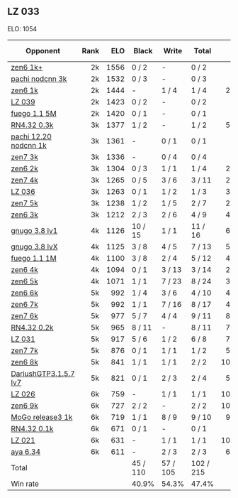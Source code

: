 ## LZ 033 ##

ELO: 1054

Opponent | Rank | ELO | Black | Write | Total | Win rate
---------|-----:|----:|-------|-------|-------|-------:
[zen6 1k+](zen6%201k+.md) | 2k | 1556 | 0 / 2 | - | 0 / 2 | 0.0%
[pachi nodcnn 3k](pachi%20nodcnn%203k.md) | 2k | 1532 | 0 / 3 | - | 0 / 3 | 0.0%
[zen6 1k](zen6%201k.md) | 2k | 1444 | - | 1 / 4 | 1 / 4 | 25.0%
[LZ 039](LZ%20039.md) | 2k | 1423 | 0 / 2 | - | 0 / 2 | 0.0%
[fuego 1.1 5M](fuego%201.1%205M.md) | 2k | 1420 | 0 / 1 | - | 0 / 1 | 0.0%
[RN4.32 0.3k](RN4.32%200.3k.md) | 3k | 1377 | 1 / 2 | - | 1 / 2 | 50.0%
[pachi 12.20 nodcnn 1k](pachi%2012.20%20nodcnn%201k.md) | 3k | 1361 | - | 0 / 1 | 0 / 1 | 0.0%
[zen7 3k](zen7%203k.md) | 3k | 1336 | - | 0 / 4 | 0 / 4 | 0.0%
[zen6 2k](zen6%202k.md) | 3k | 1304 | 0 / 3 | 1 / 1 | 1 / 4 | 25.0%
[zen7 4k](zen7%204k.md) | 3k | 1265 | 0 / 5 | 3 / 6 | 3 / 11 | 27.3%
[LZ 036](LZ%20036.md) | 3k | 1263 | 0 / 1 | 1 / 2 | 1 / 3 | 33.3%
[zen7 5k](zen7%205k.md) | 3k | 1238 | 1 / 2 | 1 / 5 | 2 / 7 | 28.6%
[zen6 3k](zen6%203k.md) | 3k | 1212 | 2 / 3 | 2 / 6 | 4 / 9 | 44.4%
[gnugo 3.8 lv1](gnugo%203.8%20lv1.md) | 4k | 1126 | 10 / 15 | 1 / 1 | 11 / 16 | 68.8%
[gnugo 3.8 lvX](gnugo%203.8%20lvX.md) | 4k | 1125 | 3 / 8 | 4 / 5 | 7 / 13 | 53.8%
[fuego 1.1 1M](fuego%201.1%201M.md) | 4k | 1100 | 3 / 8 | 2 / 4 | 5 / 12 | 41.7%
[zen6 4k](zen6%204k.md) | 4k | 1094 | 0 / 1 | 3 / 13 | 3 / 14 | 21.4%
[zen6 5k](zen6%205k.md) | 4k | 1071 | 1 / 1 | 7 / 23 | 8 / 24 | 33.3%
[zen6 6k](zen6%206k.md) | 5k | 992 | 1 / 4 | 3 / 6 | 4 / 10 | 40.0%
[zen6 7k](zen6%207k.md) | 5k | 992 | 1 / 1 | 7 / 16 | 8 / 17 | 47.1%
[zen7 6k](zen7%206k.md) | 5k | 977 | 5 / 7 | 4 / 4 | 9 / 11 | 81.8%
[RN4.32 0.2k](RN4.32%200.2k.md) | 5k | 965 | 8 / 11 | - | 8 / 11 | 72.7%
[LZ 031](LZ%20031.md) | 5k | 917 | 5 / 6 | 1 / 2 | 6 / 8 | 75.0%
[zen7 7k](zen7%207k.md) | 5k | 876 | 0 / 1 | 1 / 1 | 1 / 2 | 50.0%
[zen6 8k](zen6%208k.md) | 5k | 841 | 1 / 1 | 1 / 1 | 2 / 2 | 100.0%
[DariushGTP3.1.5.7 lv7](DariushGTP3.1.5.7%20lv7.md) | 5k | 821 | 0 / 1 | 2 / 3 | 2 / 4 | 50.0%
[LZ 026](LZ%20026.md) | 6k | 759 | - | 1 / 1 | 1 / 1 | 100.0%
[zen6 9k](zen6%209k.md) | 6k | 727 | 2 / 2 | - | 2 / 2 | 100.0%
[MoGo release3 1k](MoGo%20release3%201k.md) | 6k | 719 | 1 / 1 | 8 / 9 | 9 / 10 | 90.0%
[RN4.32 0.1k](RN4.32%200.1k.md) | 6k | 671 | 0 / 1 | - | 0 / 1 | 0.0%
[LZ 021](LZ%20021.md) | 6k | 631 | - | 1 / 1 | 1 / 1 | 100.0%
[aya 6.34](aya%206.34.md) | 6k | 611 | - | 2 / 3 | 2 / 3 | 66.7%
Total | | | 45 / 110 | 57 / 105 | 102 / 215 | 
Win rate| | | 40.9% | 54.3% | 47.4% | 
